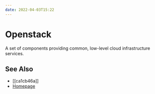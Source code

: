 ```yaml
---
date: 2022-04-03T15:22
---
```


# Openstack

A set of components providing common, low-level cloud infrastructure services.

## See Also

- [[ca1cb46a]]
- [Homepage](https://www.openstack.org/)
